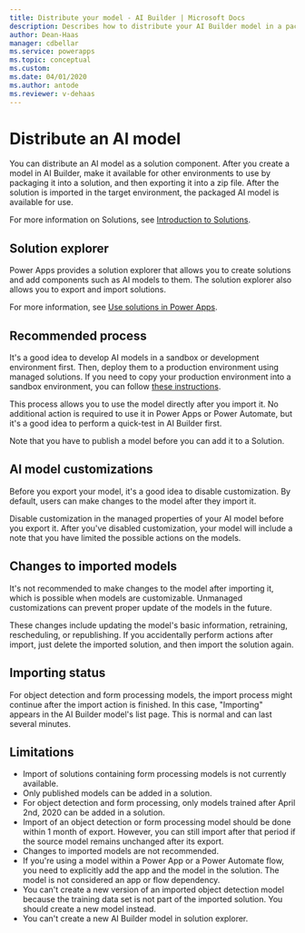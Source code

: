 ```yaml
---
title: Distribute your model - AI Builder | Microsoft Docs
description: Describes how to distribute your AI Builder model in a packaged solution.
author: Dean-Haas
manager: cdbellar
ms.service: powerapps
ms.topic: conceptual
ms.custom: 
ms.date: 04/01/2020
ms.author: antode
ms.reviewer: v-dehaas
---
```


# Distribute an AI model

You can distribute an AI model as a solution component. After you create a model in AI Builder, make it available for other environments to use by packaging it into a solution, and then exporting it into a zip file. After the solution is imported in the target environment, the packaged AI model is available for use.

For more information on Solutions, see [Introduction to Solutions](/powerapps/developer/common-data-service/introduction-solutions).

## Solution explorer

 Power Apps provides a solution explorer that allows you to create solutions and add components such as AI models to them. The solution explorer also allows you to export and import solutions.

For more information, see [Use solutions in Power Apps](/powerapps/maker/common-data-service/use-solution-explorer).

## Recommended process

It's a good idea to develop AI models in a sandbox or development environment first. Then, deploy them to a production environment using managed solutions. If you need to copy your production environment into a sandbox environment, you can follow [these instructions](/power-platform/admin/copy-environment).

This process allows you to use the model directly after you import it. No additional action is required to use it in Power Apps or Power Automate, but it's a good idea to perform a quick-test in AI Builder first. 

Note that you have to publish a model before you can add it to a Solution.

## AI model customizations

Before you export your model, it's a good idea to disable customization. By default, users can make changes to the model after they import it.

Disable customization in the managed properties of your AI model before you export it. After you've disabled customization, your model will include a note that you have limited the possible actions on the models.

## Changes to imported models

It's not recommended to make changes to the model after importing it, which is possible when models are customizable. Unmanaged customizations can prevent proper update of the models in the future.

These changes include updating the model's basic information, retraining, rescheduling, or republishing.
If you accidentally perform actions after import, just delete the imported solution, and then import the solution again.

## Importing status

For object detection and form processing models, the import process might continue after the import action is finished. In this case, "Importing" appears in the AI Builder model's list page. This is normal and can last several minutes.

## Limitations

- Import of solutions containing form processing models is not currently available.
- Only published models can be added in a solution.
- For object detection and form processing, only models trained after April 2nd, 2020 can be added in a solution.
- Import of an object detection or form processing model should be done within 1 month of export. However, you can still import after that period if the source model remains unchanged after its export.
- Changes to imported models are not recommended.
- If you're using a model within a Power App or a Power Automate flow, you need to explicitly add the app and the model in the solution. The model is not considered an app or flow dependency.
- You can't create a new version of an imported object detection model because the training data set is not part of the imported solution. You should create a new model instead.
- You can't create a new AI Builder model in solution explorer.
